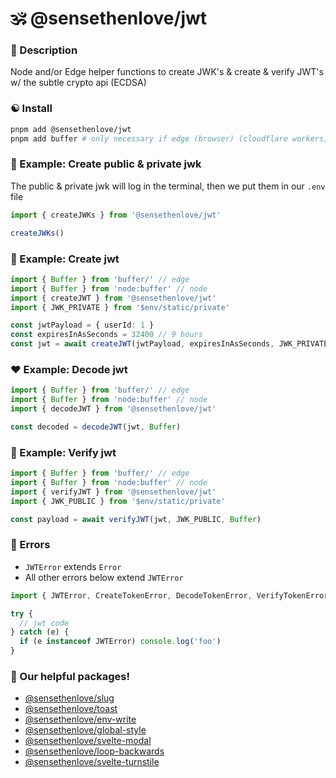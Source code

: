 # 🕉 @sensethenlove/jwt


### 🙏 Description
Node and/or Edge helper functions to create JWK's & create & verify JWT's w/ the subtle crypto api (ECDSA)


### ☯️ Install
```bash
pnpm add @sensethenlove/jwt
pnpm add buffer # only necessary if edge (browser) (cloudflare workers)
```

### 💛 Example: Create public & private jwk
The public & private jwk will log in the terminal, then we put them in our `.env` file
```ts
import { createJWKs } from '@sensethenlove/jwt'

createJWKs()
```


### 🧡 Example: Create jwt
```ts
import { Buffer } from 'buffer/' // edge
import { Buffer } from 'node:buffer' // node
import { createJWT } from '@sensethenlove/jwt'
import { JWK_PRIVATE } from '$env/static/private'

const jwtPayload = { userId: 1 }
const expiresInAsSeconds = 32400 // 9 hours
const jwt = await createJWT(jwtPayload, expiresInAsSeconds, JWK_PRIVATE, Buffer)
```

### ❤️ Example: Decode jwt
```ts
import { Buffer } from 'buffer/' // edge
import { Buffer } from 'node:buffer' // node
import { decodeJWT } from '@sensethenlove/jwt'

const decoded = decodeJWT(jwt, Buffer)
```

### 💜 Example: Verify jwt
```ts
import { Buffer } from 'buffer/' // edge
import { Buffer } from 'node:buffer' // node
import { verifyJWT } from '@sensethenlove/jwt'
import { JWK_PUBLIC } from '$env/static/private'

const payload = await verifyJWT(jwt, JWK_PUBLIC, Buffer)
```

### 💚 Errors
* `JWTError` extends `Error`
* All other errors below extend `JWTError`
```ts
import { JWTError, CreateTokenError, DecodeTokenError, VerifyTokenError, VerifyTokenExpiredError } from '@sensethenlove/jwt'

try {
  // jwt code
} catch (e) {
  if (e instanceof JWTError) console.log('foo')
}
```

### 💖 Our helpful packages!
* [@sensethenlove/slug](https://www.npmjs.com/package/@sensethenlove/slug)
* [@sensethenlove/toast](https://www.npmjs.com/package/@sensethenlove/toast)
* [@sensethenlove/env-write](https://www.npmjs.com/package/@sensethenlove/env-write)
* [@sensethenlove/global-style](https://www.npmjs.com/package/@sensethenlove/global-style)
* [@sensethenlove/svelte-modal](https://www.npmjs.com/package/@sensethenlove/svelte-modal)
* [@sensethenlove/loop-backwards](https://www.npmjs.com/package/@sensethenlove/loop-backwards)
* [@sensethenlove/svelte-turnstile](https://www.npmjs.com/package/@sensethenlove/svelte-turnstile)
